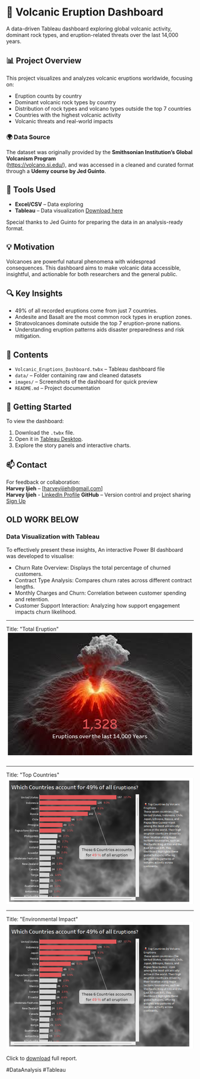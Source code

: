 # 🌋 Volcanic Eruption Dashboard

A data-driven Tableau dashboard exploring global volcanic activity, dominant rock types, and eruption-related threats over the last 14,000 years.

## 📊 Project Overview

This project visualizes and analyzes volcanic eruptions worldwide, focusing on:
- Eruption counts by country
- Dominant volcanic rock types by country
- Distribution of rock types and volcano types outside the top 7 countries
- Countries with the highest volcanic activity
- Volcanic threats and real-world impacts

### 🌍 Data Source

The dataset was originally provided by the **Smithsonian Institution’s Global Volcanism Program**  
(https://volcano.si.edu/), and was accessed in a cleaned and curated format through a **Udemy course by Jed Guinto**.

## 📌 Tools Used
- **Excel/CSV** – Data exploring 
- **Tableau** – Data visualization [Download here](https://www.tableau.com/products/public/download)

Special thanks to Jed Guinto for preparing the data in an analysis-ready format.

## 💡 Motivation

Volcanoes are powerful natural phenomena with widespread consequences. This dashboard aims to make volcanic data accessible, insightful, and actionable for both researchers and the general public.

## 🔍 Key Insights

- 49% of all recorded eruptions come from just 7 countries.
- Andesite and Basalt are the most common rock types in eruption zones.
- Stratovolcanoes dominate outside the top 7 eruption-prone nations.
- Understanding eruption patterns aids disaster preparedness and risk mitigation.








## 📁 Contents

- `Volcanic_Eruptions_Dashboard.twbx` – Tableau dashboard file
- `data/` – Folder containing raw and cleaned datasets
- `images/` – Screenshots of the dashboard for quick preview
- `README.md` – Project documentation


## 🚀 Getting Started

To view the dashboard:
1. Download the `.twbx` file.
2. Open it in [Tableau Desktop](https://www.tableau.com/).
3. Explore the story panels and interactive charts.


## 📫 Contact

For feedback or collaboration:  
**Harvey Ijieh** – [harveyijieh@gmail.com]  
**Harvey Ijieh** - [LinkedIn Profile](https://www.linkedin.com/in/harvey-ijieh-119091147/)
**GitHub** – Version control and project sharing  [Sign Up](https://github.com/)

## OLD WORK BELOW 

### Data Visualization with Tableau
To effectively present these insights, An interactive Power BI dashboard was developed to visualise:
- Churn Rate Overview: Displays the total percentage of churned customers.
- Contract Type Analysis: Compares churn rates across different contract lengths.
- Monthly Charges and Churn: Correlation between customer spending and retention.
- Customer Support Interaction: Analyzing how support engagement impacts churn likelihood.
---

Title: "Total Eruption"
![Total Eruption](https://github.com/Harveyijieh/Volcano-Insights-Tableau/blob/main/Eruption%20Total.png)

---
Title: "Top Countries"
![Top Countries](https://github.com/Harveyijieh/Volcano-Insights-Tableau/blob/main/Countries%20overview.png)

---
Title: "Environmental Impact"
![The Impacts](https://github.com/Harveyijieh/Volcano-Insights-Tableau/blob/main/Countries%20overview.png)


Click to [download](https://github.com/Harveyijieh/Volcano-Insights-Tableau/blob/main/Volcanic%20Eruption%20Dashboard%20Story.twbx) full report. 

#DataAnalysis #Tableau
